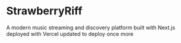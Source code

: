 # StrawberryRiff

A modern music streaming and discovery platform built with Next.js
deployed with Vercel
updated to deploy
once more
